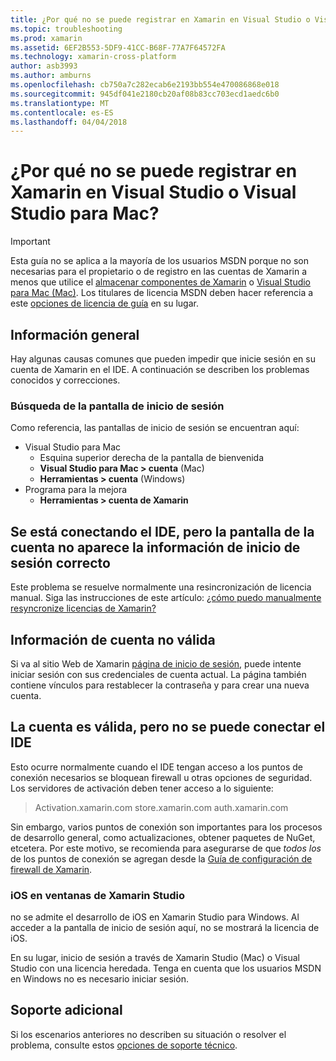 ```yaml
---
title: ¿Por qué no se puede registrar en Xamarin en Visual Studio o Visual Studio para Mac?
ms.topic: troubleshooting
ms.prod: xamarin
ms.assetid: 6EF2B553-5DF9-41CC-B68F-77A7F64572FA
ms.technology: xamarin-cross-platform
author: asb3993
ms.author: amburns
ms.openlocfilehash: cb750a7c282ecab6e2193bb554e470086868e018
ms.sourcegitcommit: 945df041e2180cb20af08b83cc703ecd1aedc6b0
ms.translationtype: MT
ms.contentlocale: es-ES
ms.lasthandoff: 04/04/2018
---
```

# <a name="why-cant-i-log-into-xamarin-in-visual-studio-or-visual-studio-for-mac"></a>¿Por qué no se puede registrar en Xamarin en Visual Studio o Visual Studio para Mac?

> [!IMPORTANT]
> Esta guía no se aplica a la mayoría de los usuarios MSDN porque no son necesarias para el propietario o de registro en las cuentas de Xamarin a menos que utilice el [almacenar componentes de Xamarin](https://components.xamarin.com/) o [Visual Studio para Mac (Mac)](~/cross-platform/get-started/requirements.md). Los titulares de licencia MSDN deben hacer referencia a este [opciones de licencia de guía](~/cross-platform/get-started/requirements.md) en su lugar.



## <a name="overview"></a>Información general
Hay algunas causas comunes que pueden impedir que inicie sesión en su cuenta de Xamarin en el IDE. A continuación se describen los problemas conocidos y correcciones.

### <a name="finding-the-login-screen"></a>Búsqueda de la pantalla de inicio de sesión

Como referencia, las pantallas de inicio de sesión se encuentran aquí:

- Visual Studio para Mac
   - Esquina superior derecha de la pantalla de bienvenida
   - **Visual Studio para Mac > cuenta** (Mac)
   - **Herramientas > cuenta** (Windows)
- Programa para la mejora
   - **Herramientas > cuenta de Xamarin**

## <a name="the-ide-is-connecting-but-the-account-screen-isnt-showing-correct-login-information"></a>Se está conectando el IDE, pero la pantalla de la cuenta no aparece la información de inicio de sesión correcto

Este problema se resuelve normalmente una resincronización de licencia manual.
Siga las instrucciones de este artículo: [¿cómo puedo manualmente resyncronize licencias de Xamarin?](~/cross-platform/troubleshooting/legacy-licenses/resync-licenses.md)

## <a name="invalid-account-information"></a>Información de cuenta no válida

Si va al sitio Web de Xamarin [página de inicio de sesión](https://store.xamarin.com/Login?from=%2faccount%2f), puede intente iniciar sesión con sus credenciales de cuenta actual.
La página también contiene vínculos para restablecer la contraseña y para crear una nueva cuenta.

## <a name="account-is-valid-but-the-ide-cant-connect"></a>La cuenta es válida, pero no se puede conectar el IDE

Esto ocurre normalmente cuando el IDE tengan acceso a los puntos de conexión necesarios se bloquean firewall u otras opciones de seguridad.
Los servidores de activación deben tener acceso a lo siguiente:

> Activation.xamarin.com store.xamarin.com auth.xamarin.com

Sin embargo, varios puntos de conexión son importantes para los procesos de desarrollo general, como actualizaciones, obtener paquetes de NuGet, etcetera. Por este motivo, se recomienda para asegurarse de que *todos los* de los puntos de conexión se agregan desde la [Guía de configuración de firewall de Xamarin](~/cross-platform/get-started/installation/firewall.md).

### <a name="ios-in-xamarin-studio-windows"></a>iOS en ventanas de Xamarin Studio
no se admite el desarrollo de iOS en Xamarin Studio para Windows. Al acceder a la pantalla de inicio de sesión aquí, no se mostrará la licencia de iOS.

En su lugar, inicio de sesión a través de Xamarin Studio (Mac) o Visual Studio con una licencia heredada. Tenga en cuenta que los usuarios MSDN en Windows no es necesario iniciar sesión.

## <a name="additional-support"></a>Soporte adicional

Si los escenarios anteriores no describen su situación o resolver el problema, consulte estos [opciones de soporte técnico](https://www.xamarin.com/support).
